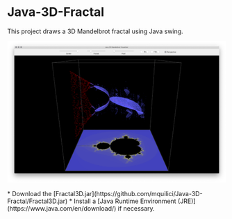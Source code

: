 # Java-3D-Fractal

This project draws a 3D Mandelbrot fractal using Java swing. <br/>

<p align="center">
     <img src="/images/Fractal.png" alt="alt text" width="1024px">
</p>
* Download the [Fractal3D.jar](https://github.com/mquilici/Java-3D-Fractal/Fractal3D.jar)
* Install a [Java Runtime Environment (JRE)](https://www.java.com/en/download/) if necessary.
